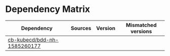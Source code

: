 # Dependency Matrix

Dependency | Sources | Version | Mismatched versions
---------- | ------- | ------- | -------------------
[cb-kubecd/bdd-nh-1585260177](https://github.com/cb-kubecd/bdd-nh-1585260177.git) |  | []() | 
